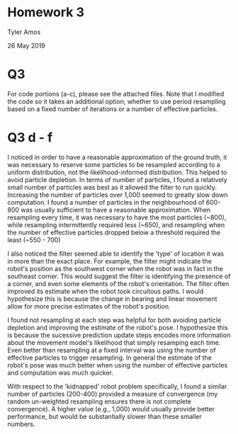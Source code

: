 # Homework 3

Tyler Amos

26 May 2019



# Q3

For code portions (a-c), please see the attached files. Note that I modified the code so it takes an additional option, whether to use period resampling based on a fixed number of iterations or a number of effective particles. 


# Q3 d - f

I noticed in order to have a reasonable approximation of the ground truth, it was necessary to reserve some particles to be resampled according to a uniform distribution, not the likelihood-informed distribution. This helped to avoid particle depletion. In terms of number of particles, I found a relatively small number of particles was best as it allowed the filter to run quickly. Increasing the number of particles over 1,000 seemed to greatly slow down computation. I found a number of particles in the neighbourhood of 600-800 was usually sufficient to have a reasonable approximation. When resampling every time, it was necessary to have the most particles (~800), while resampling intermittently required less (~650), and resampling when the number of effective particles dropped below a threshold required the least (~550 - 700)

I also noticed the filter seemed able to identify the 'type' of location it was in more than the exact place. For example, the filter might indicate the robot's position as the southwest corner when the robot was in fact in the southeast corner. This would suggest the filter is identifying the presence of a corner, and even some elements of the robot's orientation. The filter often improved its estimate when the robot took circuitous paths. I would hypothesize this is because the change in bearing and linear movement allow for more precise estimates of the robot's position. 

I found not resampling at each step was helpful for both avoiding particle depletion and improving the estimate of the robot's pose. I hypothesize this is because the sucessive prediction update steps encodes more information about the movement model's likelihood that simply resamping each time. Even better than resampling at a fixed interval was using the number of effective particles to trigger resampling. In general the estimate of the robot's pose was much better when using the number of effective particles and computation was much quicker. 

With respect to the 'kidnapped' robot problem specifically, I found a similar number of particles (200-400) provided a measure of convergence (my random un-weighted resampling ensures there is not complete convergence). A higher value (e.g., 1,000) would usually provide better performance, but would be substantially slower than these smaller numbers. 

